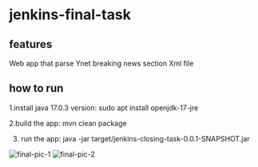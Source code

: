 # jenkins-final-task




## features
Web app that parse Ynet breaking news section Xml file 
## how to run
1.install java 17.0.3 version:
sudo apt install openjdk-17-jre

2.build the app:
mvn clean package

3. run the app:
java -jar target/jenkins-closing-task-0.0.1-SNAPSHOT.jar

![final-pic-1](https://user-images.githubusercontent.com/72220299/177026206-555e0fff-0731-480b-9d7e-7385e6f04884.PNG)
![final-pic-2](https://user-images.githubusercontent.com/72220299/177026209-cafb31aa-db60-4fd2-8409-6f1e1ab87277.PNG)

